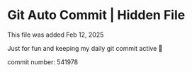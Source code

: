 # Git Auto Commit | Hidden File

This file was added Feb 12, 2025

Just for fun and keeping my daily git commit active 🤪

commit number: 541978
